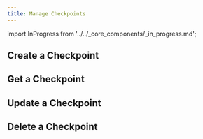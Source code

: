 ```yaml
---
title: Manage Checkpoints
---
```


import InProgress from '../../_core_components/_in_progress.md';

<InProgress/>

## Create a Checkpoint

## Get a Checkpoint

## Update a Checkpoint

## Delete a Checkpoint